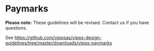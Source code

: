 <!-- START_METADATA
---
title: Paymarks
sidebar_position: 45
pagination_next: null
---
END_METADATA -->

# Paymarks

**Please note:** These guidelines will be revised. Contact us if you have questions.

See <https://github.com/vippsas/vipps-design-guidelines/tree/master/downloads/vipps-paymarks>
